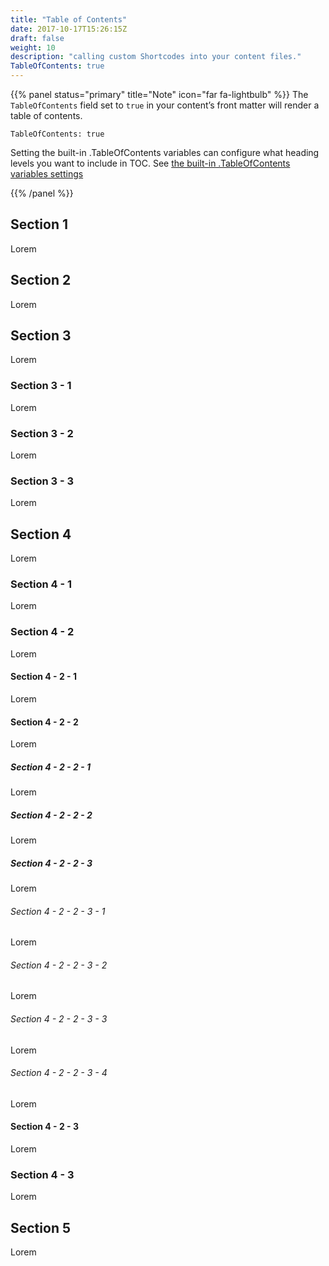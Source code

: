 ```yaml
---
title: "Table of Contents"
date: 2017-10-17T15:26:15Z
draft: false
weight: 10
description: "calling custom Shortcodes into your content files."
TableOfContents: true
---
```


{{% panel status="primary" title="Note" icon="far fa-lightbulb" %}}
The `TableOfContents` field set to `true` in your content’s front matter will render a table of contents.

```
TableOfContents: true
```

Setting the built-in .TableOfContents variables can configure what heading levels you want to include in TOC. See [the built-in .TableOfContents variables settings](https://gohugo.io/getting-started/configuration-markup/#table-of-contents)

{{% /panel %}}

## Section 1

Lorem 

## Section 2

Lorem 


## Section 3

Lorem 

### Section 3 - 1

Lorem 

### Section 3 - 2

Lorem 

### Section 3 - 3

Lorem 

## Section 4

Lorem 

### Section 4 - 1

Lorem 

### Section 4 - 2

Lorem 

#### Section 4 - 2 - 1

Lorem 

#### Section 4 - 2 - 2

Lorem 

##### Section 4 - 2 - 2 - 1

Lorem 

##### Section 4 - 2 - 2 - 2

Lorem 

##### Section 4 - 2 - 2 - 3

Lorem 

###### Section 4 - 2 - 2 - 3 - 1

Lorem 

###### Section 4 - 2 - 2 - 3 - 2

Lorem 

###### Section 4 - 2 - 2 - 3 - 3

Lorem 

###### Section 4 - 2 - 2 - 3 - 4

Lorem 

#### Section 4 - 2 - 3

Lorem 

### Section 4 - 3

Lorem
## Section 5

Lorem 